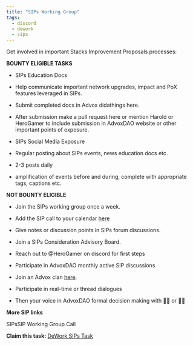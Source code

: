 ```yaml
---
title: "SIPs Working Group"
tags:
  - discord
  - dework
  - sips
---
```


Get involved in important Stacks Improvement Proposals processes:

**BOUNTY ELIGIBLE TASKS**

- SIPs Education Docs

- Help communicate important network upgrades, impact and PoX features leveraged in SIPs.

- Submit completed docs in Advox didathings here.

- After submission make a pull request here or mention Harold or HeroGamer to include submission in AdvoxDAO website or other important points of exposure.

- SIPs Social Media Exposure

- Regular posting about SIPs events, news education docs etc.

- 2-3 posts daily

- amplification of events before and during, complete with appropriate tags, captions etc.

**NOT BOUNTY ELIGIBLE** 

- Join the SIPs working group once a week.

- Add the SIP call to your calendar [here](https://community.stacks.org/events)

- Give notes or discussion points in SIPs forum discussions.

- Join a SIPs Consideration Advisory Board.

- Reach out to @HeroGamer on discord for first steps

- Participate in AdvoxDAO monthly active SIP discussions

- Join an Advox clan [here](https://discord.gg/zq7fyxMRsE).

- Participate in real-time or thread dialogues

- Then your voice in AdvoxDAO formal decision making with 👍🏾 or 👎🏾

**More SIP links** 

SIPsSIP Working Group Call

**Claim this task:** [DeWork SIPs Task](https://app.dework.xyz/stacks-adox/wish-tasks?taskId=0d353fbd-68df-4a3d-9b0f-963a66b2edda)
